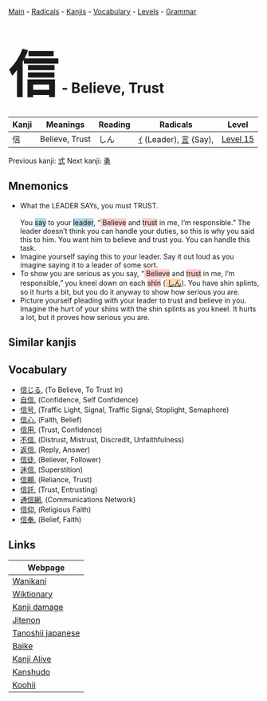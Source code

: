 <style> bigfont {font-size: 100px}</style>
[Main](../README.md) -
[Radicals](../radicals.md) -
[Kanjis](../kanjis.md) -
[Vocabulary](../vocabulary.md) -
[Levels](../levels.md) -
[Grammar](../grammar.md)
# <bigfont> 信</bigfont> - Believe, Trust 

| Kanji | Meanings | Reading | Radicals | Level |
| --- | --- | --- | --- | --- |
| 信 | Believe, Trust | しん | [ｲ](../radicals/ｲ.md) (Leader), [言](../radicals/言.md) (Say),  | [Level 15](../levels/wk_level15.md) |

Previous kanji: [式](式.md) Next kanji: [勇](勇.md) 

## Mnemonics
 * What the LEADER SAYs, you must TRUST.<br><br>You <span style="background-color:#ADD8E6"> say</span> to your <span style="background-color:#ADD8E6"> leader</span>, “<span style="background-color:#ffcccb"> Believe</span> and <span style="background-color:#ffcccb"> trust</span> in me, I’m responsible.” The leader doesn’t think you can handle your duties, so this is why you said this to him. You want him to believe and trust you. You can handle this task.
* Imagine yourself saying this to your leader. Say it out loud as you imagine saying it to a leader of some sort.
* To show you are serious as you say, “<span style="background-color:#ffcccb"> Believe</span> and <span style="background-color:#ffcccb"> trust</span> in me, I’m responsible,” you kneel down on each <span style="background-color:#ffcccb"> shin</span> (<span style="background-color:#fed8b1"> [しん](https://jisho.org/search/しん)</span>). You have shin splints, so it hurts a bit, but you do it anyway to show how serious you are.
* Picture yourself pleading with your leader to trust and believe in you. Imagine the hurt of your shins with the shin splints as you kneel. It hurts a lot, but it proves how serious you are.


## Similar kanjis
 


## Vocabulary
 * [信じる](../vocabulary/信.md), (To Believe, To Trust In)
* [自信](../vocabulary/信.md), (Confidence, Self Confidence)
* [信号](../vocabulary/信.md), (Traffic Light, Signal, Traffic Signal, Stoplight, Semaphore)
* [信心](../vocabulary/信.md), (Faith, Belief)
* [信用](../vocabulary/信.md), (Trust, Confidence)
* [不信](../vocabulary/信.md), (Distrust, Mistrust, Discredit, Unfaithfulness)
* [返信](../vocabulary/信.md), (Reply, Answer)
* [信徒](../vocabulary/信.md), (Believer, Follower)
* [迷信](../vocabulary/信.md), (Superstition)
* [信頼](../vocabulary/信.md), (Reliance, Trust)
* [信託](../vocabulary/信.md), (Trust, Entrusting)
* [通信網](../vocabulary/信.md), (Communications Network)
* [信仰](../vocabulary/信.md), (Religious Faith)
* [信奉](../vocabulary/信.md), (Belief, Faith)



## Links 

| Webpage |
| --- |
| [Wanikani          ](https://www.wanikani.com/kanji/信) |
| [Wiktionary        ](https://en.wiktionary.org/wiki/信) |
| [Kanji damage      ](http://www.kanjidamage.com/kanji/search?utf8=✓&q=信) |
| [Jitenon           ](https://jitenon.com/kanji/信) |
| [Tanoshii japanese ](https://www.tanoshiijapanese.com/dictionary/kanji.cfm?k=信) |
| [Baike             ](https://baike.baidu.com/item/信) |
| [Kanji Alive       ](https://app.kanjialive.com/信) |
| [Kanshudo          ](https://www.kanshudo.com/searchmn?q=信) |
| [Koohii            ](https://kanji.koohii.com/study/kanji/信) |
